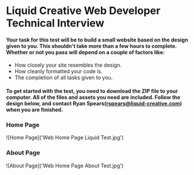 # Liquid Creative Web Developer Technical Interview

#### Your task for this test will be to build a small website based on the design given to you. This shouldn't take more than a few hours to complete. Whether or not you pass will depend on a couple of factors like:

* How closely your site resembles the design.
* How cleanly formatted your code is.
* The completion of all tasks given to you.

#### To get started with the test, you need to download the ZIP file to your computer. All of the files and assets you need are included. Follow the design below, and contact Ryan Spears(rspears@liquid-creative.com) when you are finished. 

### Home Page
![Home Page]('Web Home Page Liquid Test.jpg')

### About Page
![About Page]('Web Home Page About Test.jpg')
